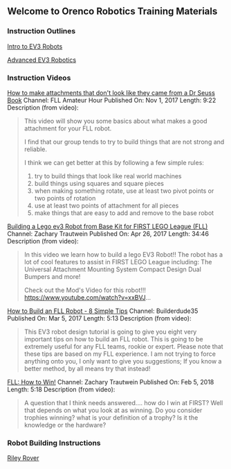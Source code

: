 ## Welcome to Orenco Robotics Training Materials

### Instruction Outlines
[Intro to EV3 Robots](Intro_to_EV3.md)

[Advanced EV3 Robotics](Advanced_LEGO_EV3.md)

### Instruction Videos
[How to make attachments that don't look like they came from a Dr Seuss Book](https://youtu.be/pVdIsn17uc0)
Channel: FLL Amateur Hour
Published On: Nov 1, 2017
Length: 9:22
Description (from video):
>This video will show you some basics about what makes a good attachment for your FLL robot.
>
>I find that our group tends to try to build things that are not strong and reliable.
>
>I think we can get better at this by following a few simple rules:
>
>1) try to build things that look like real world machines
>2) build things using squares and square pieces
>3) when making something rotate, use at least two pivot points or two points of rotation
>4) use at least two points of attachment for all pieces
>5) make things that are easy to add and remove to the base robot

[Building a Lego ev3 Robot from Base Kit for FIRST LEGO League (FLL)](https://youtu.be/0DPMt2pMabU)
Channel: Zachary Trautwein
Published On: Apr 26, 2017
Length: 34:46
Description (from video):
>In this video we learn how to build a lego EV3 Robot!!
>The robot has a lot of cool features to assist in FIRST LEGO League including:
>The Universal Attachment Mounting System
>Compact Design
>Dual Bumpers
>and more!
>
>Check out the Mod's Video for this robot!!! https://www.youtube.com/watch?v=xxBVJ...

[How to Build an FLL Robot - 8 Simple Tips](https://youtu.be/N5fzepIrFw8)
Channel: Builderdude35
Published On: Mar 5, 2017
Length: 5:13
Description (from video):
>This EV3 robot design tutorial is going to give you eight very important tips on how to build an FLL robot. This is going to be extremely useful for any FLL teams, rookie or expert. Please note that these tips are based on my FLL experience. I am not trying to force anything onto you, I only want to give you suggestions; If you know a better method, by all means try that instead!

[FLL: How to Win!](https://youtu.be/Y0BQyFaqX8o)
Channel: Zachary Trautwein
Published On: Feb 5, 2018
Length: 5:18
Description (from video):
>A question that I think needs answered.... how do I win at FIRST? Well that depends on what you look at as winning. Do you consider trophies winning? what is your definition of a trophy? Is it the knowledge or the hardware?


### Robot Building Instructions
[Riley Rover](Models/RileyRover/BuildingInstructions.html)
